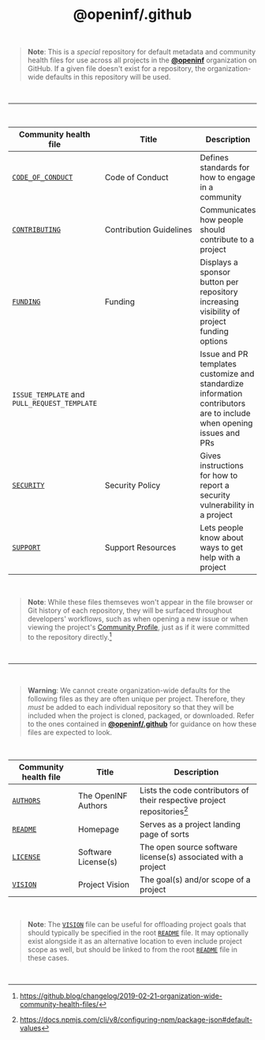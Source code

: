 <h1 align="center">@openinf/.github</h1>

<br />

> **Note**: This is a _special_ repository for default metadata and community
> health files for use across all projects in the [**@openinf**] organization on
> GitHub. If a given file doesn't exist for a repository, the organization-wide
> defaults in this repository will be used.

<br />

---

<br />

| Community health file                        | Title                        | Description                                                                                                          |
| -------------------------------------------- | ---------------------------- | -------------------------------------------------------------------------------------------------------------------- |
| [`CODE_OF_CONDUCT`]                          | Code&nbsp;of&nbsp;Conduct    | Defines standards for how to engage in a community                                                                   |
| [`CONTRIBUTING`]                             | Contribution&nbsp;Guidelines | Communicates how people should contribute to a project                                                               |
| [`FUNDING`]                                  | Funding                      | Displays a sponsor button per repository increasing visibility of project funding options                            |
| `ISSUE_TEMPLATE` and `PULL_REQUEST_TEMPLATE` |                              | Issue and PR templates customize and standardize information contributors are to include when opening issues and PRs |
| [`SECURITY`]                                 | Security&nbsp;Policy         | Gives instructions for how to report a security vulnerability in a project                                           |
| [`SUPPORT`]                                  | Support&nbsp;Resources       | Lets people know about ways to get help with a project                                                               |

<br />

> **Note**: While these files themseves won't appear in the file browser or Git
> history of each repository, they will be surfaced throughout developers'
> workflows, such as when opening a new issue or when viewing the project's
> [Community Profile], just as if it were committed to the repository
> directly.[^1]

<br />

---

<br />

> **Warning**: We cannot create organization-wide defaults for the following
> files as they are often unique per project. Therefore, they _must_ be added to
> each individual repository so that they will be included when the project is
> cloned, packaged, or downloaded. Refer to the ones contained in
> [**@openinf/.github**] for guidance on how these files are expected to look.

<br />

| Community health file | Title               | Description                                                              |
| --------------------- | ------------------- | ------------------------------------------------------------------------ |
| [`AUTHORS`]           | The OpenINF Authors | Lists the code contributors of their respective project repositories[^2] |
| [`README`]            | Homepage            | Serves as a project landing page of sorts                                |
| [`LICENSE`]           | Software License(s) | The open source software license(s) associated with a project            |
| [`VISION`]            | Project Vision      | The goal(s) and/or scope of a project                                    |

<br />

> **Note**: The [`VISION`] file can be useful for offloading project goals that
> should typically be specified in the root [`README`] file. It may optionally
> exist alongside it as an alternative location to even include project scope as
> well, but should be linked to from the root [`README`] file in these cases.

<br />

[^1]:
    https://github.blog/changelog/2019-02-21-organization-wide-community-health-files/

[^2]: https://docs.npmjs.com/cli/v8/configuring-npm/package-json#default-values

<!-- prettier-ignore-start -->
<!-- PRESERVE LINK DEFINITION LABEL CASE - START -->


[**@openinf**]: https://github.com/openinf
[**@openinf/.github**]: https://github.com/openinf/.github
[`AUTHORS`]:
  https://github.com/openinf/.github/blob/HEAD/AUTHORS
  'List of people who have contributed code to this project'
[`CODE_OF_CONDUCT`]:
  https://github.com/openinf/.github/blob/HEAD/CODE_OF_CONDUCT.md
  'Standards for how to engage with the project community'
[`CONTRIBUTING`]:
  https://github.com/openinf/.github/blob/HEAD/CONTRIBUTING.md
  'Contribution guidelines for this project'
[`FUNDING`]:
  https://github.com/openinf/.github/blob/HEAD/.github/FUNDING.yml
  'How to financially support maintenance/development of @openinf projects on GitHub using GitHub Sponsors'
[`LICENSE`]:
  https://github.com/openinf/.github/blob/HEAD/LICENSE
  'The open source software license(s) associated with this project'
[`README`]:
  https://github.com/openinf/.github/blob/HEAD/README.md
  'The landing/home page of this project'
[`SECURITY`]:
  https://github.com/openinf/.github/blob/HEAD/SECURITY.md
  'Instructions on how to report security vulnerabilities for this project'
[`SUPPORT`]:
  https://github.com/openinf/.github/blob/HEAD/SUPPORT.md
  'Where to get help on this project'
[`VISION`]:
  https://github.com/openinf/.github/blob/HEAD/VISION.md
  'What the goal(s) and/or scope are of this project'

[Community Profile]:
  https://github.com/openinf/.github/community

<!-- PRESERVE LINK DEFINITION LABEL CASE - END -->
<!-- prettier-ignore-end -->
